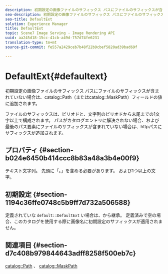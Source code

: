 ```yaml
---
description: 初期設定の画像ファイルのサフィックス パスにファイルのサフィックスが含まれていない場合は、カタログの「パス」（またはカタログの「マスクパス」）フィールドの値に追加されます。
seo-description: 初期設定の画像ファイルのサフィックス パスにファイルのサフィックスが含まれていない場合は、カタログの「パス」（またはカタログの「マスクパス」）フィールドの値に追加されます。
seo-title: DefaultExt
solution: Experience Manager
title: DefaultExt
topic: Scene7 Image Serving - Image Rendering API
uuid: aa245d18-15cc-41cb-a49d-757d74fe6231
translation-type: tm+mt
source-git-commit: fe557a2429ceb7b48f22b9cbef5820ad39bad69f

---
```



# DefaultExt{#defaultext}

初期設定の画像ファイルのサフィックス パスにファイルのサフィックスが含まれていない場合は、catalog::Path（またはcatalog::MaskPath）フィールドの値に追加されます。

ファイルのサフィックスは、ピリオドと、文字列のピリオドから末尾までの1文字以上で構成されます。 パスがカタログエントリに解決されない場合、および最後のパス要素にファイルのサフィックスが含まれていない場合は、httpパスにサフィックスが追加されます。

## プロパティ {#section-b024e6450b414ccc8b83a48a3b4e00f9}

テキスト文字列。 先頭に「。」を含める必要があります。 および1つ以上の文字。

## 初期設定 {#section-1194c36ffe0748c5b9ff7d732a506588}

定義されていな `default::DefaultExt` い場合は、から継承。 定義済みで空の場合、このカタログを使用する際に画像名に初期設定のサフィックスが適用されません。

## 関連項目 {#section-d7c408b979844643adff8258f500eb7c}

[catalog::Path](/help/aem-is-ir-api/is-api/image-catalog/image-serving-api-ref/c-image-catalog-reference/c-image-svg-data-reference/c-image-data-reference/r-path-cat.md) 、 [catalog::MaskPath](/help/aem-is-ir-api/is-api/image-catalog/image-serving-api-ref/c-image-catalog-reference/c-image-svg-data-reference/c-image-data-reference/r-maskpath-cat.md)
